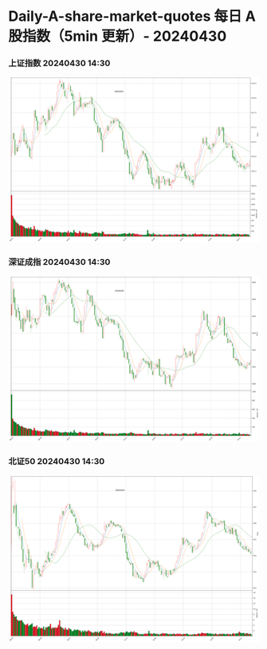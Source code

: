 
# Daily-A-share-market-quotes 每日 A 股指数（5min 更新）- 20240430

### 上证指数 20240430 14:30
![](./fig/2024/4/20240430-sh000001.png)

### 深证成指 20240430 14:30
![](./fig/2024/4/20240430-sz399001.png)

### 北证50 20240430 14:30
![](./fig/2024/4/20240430-bj899050.png)
